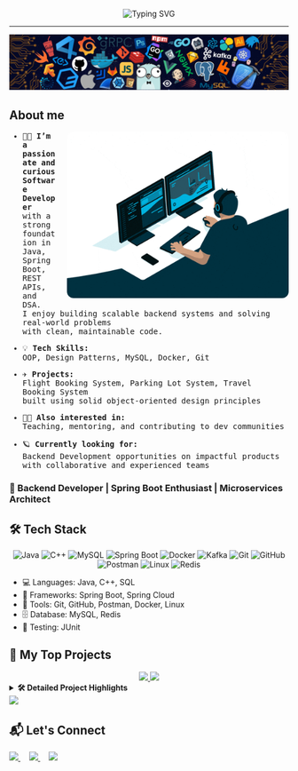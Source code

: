<div align="center">

<!-- Typing SVG Banner -->
<p align="center">
  <img src="https://readme-typing-svg.herokuapp.com?font=Fira+Code&size=24&pause=1000&color=FAF0E6&center=true&vCenter=true&width=600&lines=Hi+👋+I+am+Jyotsana+Chandwani;Backend+Developer" alt="Typing SVG" />

---
  <img src ="https://github.com/Chandwani-13/Chandwani-13/blob/main/Images/header_.png"/>
</p>
</div>


## About me
<p align="left">
  <img src="https://github.com/Chandwani-13/Chandwani-13/blob/main/Images/Coding%20Work%20From%20Home%20GIF%20by%20Domme%20Space.gif" width="400" align="right" style="margin-left: 20px; border-radius: 12px;" />
</p>

<samp>

- 👩‍💻 <b>I’m a passionate and curious Software Developer</b>  
  with a strong foundation in Java, Spring Boot, REST APIs, and DSA.  
  I enjoy building scalable backend systems and solving real-world problems  
  with clean, maintainable code.

- 💡 <b>Tech Skills:</b>  
  OOP, Design Patterns, MySQL, Docker, Git

- ✈️ <b>Projects:</b>  
  Flight Booking System, Parking Lot System, Travel Booking System  
  built using solid object-oriented design principles

- 👩‍🏫 <b>Also interested in:</b>  
  Teaching, mentoring, and contributing to dev communities

- 🪐 <b>Currently looking for:</b>  
  Backend Development opportunities on impactful products  
  with collaborative and experienced teams

</samp>






<!-- Short tagline -->
<h3>🚀 Backend Developer | Spring Boot Enthusiast | Microservices Architect</h3>



## 🛠️ Tech Stack

<p >
  <div align="center" padding="40">
    <img src="https://skillicons.dev/icons?i=java" alt="Java" width="50" />  
<img src="https://skillicons.dev/icons?i=cpp" alt="C++" width="50"/>  
<img src="https://skillicons.dev/icons?i=mysql" alt="MySQL" width="50"/>  

<img src="https://skillicons.dev/icons?i=spring" alt="Spring Boot" width="50"/>  
<img src="https://skillicons.dev/icons?i=docker" alt="Docker" width="50"/>  
<img src="https://cdn.jsdelivr.net/gh/devicons/devicon/icons/kafka/kafka-original.svg" alt="Kafka" width="50"/>  

<img src="https://skillicons.dev/icons?i=git" alt="Git" width="50"/>  
<img src="https://skillicons.dev/icons?i=github" alt="GitHub" width="50"/>  
<img src="https://skillicons.dev/icons?i=postman" alt="Postman" width="50"/>  
<img src="https://skillicons.dev/icons?i=linux" alt="Linux" width="50"/>  
<img src="https://cdn.jsdelivr.net/gh/devicons/devicon/icons/redis/redis-original.svg" alt="Redis" width="50"/>  

  </div>
  

</p>

- 💻 Languages: Java, C++, SQL
- 🚀 Frameworks: Spring Boot, Spring Cloud
- 🧰 Tools: Git, GitHub, Postman, Docker, Linux
- 🗄️ Database: MySQL, Redis
- 🧪 Testing: JUnit




## 🚀 My Top Projects

<div align="center">
  
<!-- Project 1 -->
<a href="https://github.com/Chandwani-13/E-Commerce-Platform-Project" target="_blank">
  <img src="https://github-readme-stats.vercel.app/api/pin/?username=Chandwani-13&repo=E-Commerce-Platform-Project&theme=radical&border_color=F7941D" />
</a>

<!-- Project 2 -->
<a href="https://github.com/Chandwani-13/Parking-Lot-System" target="_blank">
  <img src="https://github-readme-stats.vercel.app/api/pin/?username=Chandwani-13&repo=Parking-Lot-System&theme=radical&border_color=F7941D" />
</a>

</div>

<details>
  <summary><b>🛠️ Detailed Project Highlights</b></summary>
  
### 🛒 E-Commerce Platform

- 🧱 Java + Spring Boot + Redis + Kafka  
- ⚙️ Modular microservices: Orders, Payments, Notification, Product  
- 🚀 Redis caching improved performance by **10x**
- 📬 Kafka-driven email system
- 💳 Razorpay simulation + Elasticsearch filtering

---

### 🅿️ Parking Lot System

- 💻 Built with Java + OOP + CLI
- 🧠 Used Strategy & Singleton design patterns
- 🎯 Built like real-world parking logic
- 🚗 Multiple vehicle types + live commands

</details>

<img src="https://github.com/Chandwani-13/E-Commerce-Platform-Project/blob/main/assets/architecture-diagram.gif" />





  ## 📬 Let's Connect

<p align="left">
  <a href="mailto:jyotsana1999chandwani@gmail.com">
    <img src="https://img.shields.io/badge/Gmail-D14836?style=flat&logo=gmail&logoColor=white" width="100"/>
  </a>
  &nbsp;&nbsp;&nbsp;
  <a href="https://www.linkedin.com/in/jyotsana-chandwani">
    <img src="https://img.shields.io/badge/LinkedIn-blue?style=flat&logo=linkedin&logoColor=white" width="100"/>
  </a>
  &nbsp;&nbsp;&nbsp;
  <a href="https://github.com/Chandwani-13">
    <img src="https://img.shields.io/badge/GitHub-100000?style=flat&logo=github&logoColor=white" width="100"/>
  </a>
</p>





